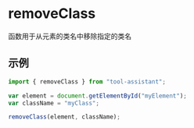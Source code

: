 # removeClass

函数用于从元素的类名中移除指定的类名

## 示例

```javascript
import { removeClass } from "tool-assistant";

var element = document.getElementById("myElement");
var className = "myClass";

removeClass(element, className);
```
